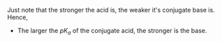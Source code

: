 Just note that the stronger the acid is, the weaker it's conjugate base is.
Hence,
- The larger the $pK_a$ of the conjugate acid, the stronger is the base.